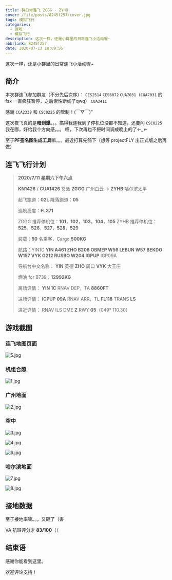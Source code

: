 ```yaml
---
title: 群日常连飞 ZGGG - ZYHB
cover: /file/posts/8245f257/cover.jpg
tags: 模拟飞行
categories:
  - 游戏
  - 模拟飞行
description: 这次一样，还是小群里的日常连飞小活动喔~
abbrlink: 8245f257
date: 2020-07-13 18:09:56
---
```


这次一样，还是小群里的日常连飞小活动喔~

## 简介

本次群连飞参加群友（不分先后次序）：
`CES2514`
`CES6072`
`CUA7031`（`CUA7031` 的 fsx 一直疯狂暂停，之后索性断线了qwq）
`CUA3411`

感谢 `CCA2338` 和 `CSC0225` 的管制！(￣▽￣)"

这次夜飞真的是**暗到爆**。。。搞得我连我到了停机位没都不知道，还要问 `CSC0225` 我在哪，好给我个方向感。。。
哎，下次再也不把时间调成晚上的了←_←

至于**PF签名图生成工具**嘛。。。最近打算先鸽下（想等 projectFLY 出正式版之后再做）

## 连飞飞行计划

> **2020/7/11 星期六下午六点**
> 
> **KN1426** / **CUA1426** 签派
> **ZGGG** 广州白云 -> **ZYHB** 哈尔滨太平
> 
> 起飞跑道：**02L**
> 降落跑道：**05**
> 
> 巡航高度：**FL371**
> 
> ZGGG 推荐停机位：**101**，**102**，**103**，**104**，**105**
> ZYHB 推荐停机位：**525**，**526**，**527**，**528**，**529**
> 
> 装载：**50** 名乘客，Cargo **500KG**
> 
> 航路：YIN1C **YIN A461 ZHO B208 OBMEP W56 LEBUN W57 BEKDO W157 VYK G212 RUSBO W204 IGPUP** IGP09A
> 
> 导航台中文名称：
> **YIN** 英德
> **ZHO** 周口
> **VYK** 大王庄
> 
> 燃油 for B739：**12992KG**
> 
> 离场详情：
> **YIN 1C** RNAV DEP，TA **8860FT**
> 
> 进场详情：
> **IGPUP 09A** RNAV ARR，TL **FL118**
TRANS **LS**
> 
> 进近详情：
> RNAV ILS DME **Z** RWY **05**（049° 110.30）

## 游戏截图

### 连飞地图页面

![5.jpg](https://i.loli.net/2020/07/11/N6u7doikC8Lx41s.jpg)

### 机组合照

![1.jpg](https://i.loli.net/2020/07/11/BXzcnsWIdxR3yb4.jpg)

### 广州地面

![2.jpg](https://i.loli.net/2020/07/11/WOGSeqD35lu8ifM.jpg)

### 空中

![3.jpg](https://i.loli.net/2020/07/11/xjsLKD32M1QCFWV.jpg)

![4.jpg](https://i.loli.net/2020/07/11/Rs7UyjNfi6cMG5T.jpg)

![6.jpg](https://i.loli.net/2020/07/11/79ZqPdbt8BnveTC.jpg)

### 哈尔滨地面

![7.jpg](https://i.loli.net/2020/07/11/GDonHiAQkuJvwOE.jpg)

![8.jpg](https://i.loli.net/2020/07/11/5lmH31yaSCp8Oht.jpg)

## 接地数据

至于接地率嘛。。。又砸了（害

VA 航班评分才 **83/100**（（

## 结束语

感谢你能看到这里。

欢迎评论支持！